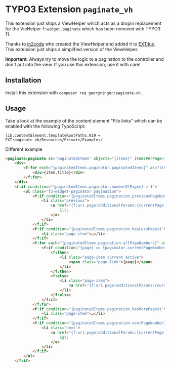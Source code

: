# TYPO3 Extension `paginate_vh`

This extension just ships a ViewHelper which acts as a dropin replacement for the VieHelper `f:widget.paginate` which has been removed with TYPO3 11.

Thanks to [in2code](https://www.in2code.de/) who created the ViewHelper and added it to [EXT:lux](https://github.com/in2code-de/luxletter).
This extension just ships a simplified version of the ViewHelper.

**Important**: Always try to move the logic to a pagination to the controller and don't put into the view. If you use this extension, use it with care!

## Installation

Install this extension with `composer req georgringer/paginate-vh`.

## Usage

Take a look at the example of the content element "File links" which can be enabled with the following TypoScript:

```typo3_typoscript
lib.contentElement.templateRootPaths.919 = EXT:paginate_vh/Resources/Private/Examples/
```

Different example

```html
<paginate:paginate as="paginatedItems" objects="{items}" itemsPerPage="8">
    <div>
        <f:for each="{paginatedItems.paginator.paginatedItems}" as="item" iteration="fileIterator">
            <div>{item.title}</div>
        </f:for>
    </div>
    <f:if condition="{paginatedItems.paginator.numberOfPages} > 1">
        <ul class="f3-widget-paginator pagination">
            <f:if condition="{paginatedItems.pagination.previousPageNumber} && {pagination.previousPageNumber} >= {pagination.firstPageNumber}">
                <li class="previous">
                    <a href="{f:uri.page(additionalParams:{currentPage:pagination.previousPageNumber})}" title="previous" class="page-link">
                        &lt;
                    </a>
                </li>
            </f:if>
            <f:if condition="{paginatedItems.pagination.hasLessPages}">
                <li class="page-item">…</li>
            </f:if>
            <f:for each="{paginatedItems.pagination.allPageNumbers}" as="page">
                <f:if condition="{page} == {paginator.currentPageNumber}">
                    <f:then>
                        <li class="page-item current active">
                            <span class="page-link">{page}</span>
                        </li>
                    </f:then>
                    <f:else>
                        <li class="page-item">
                            <a href="{f:uri.page(additionalParams:{currentPage:currentPage:page})}" class="page-link">{page}</a>
                        </li>
                    </f:else>
                </f:if>
            </f:for>
            <f:if condition="{paginatedItems.pagination.hasMorePages}">
                <li class="page-item">…</li>
            </f:if>
            <f:if condition="{paginatedItems.pagination.nextPageNumber} && {pagination.nextPageNumber} <= {pagination.lastPageNumber}">
                <li class="next">
                    <a href="{f:uri.page(additionalParams:{currentPage:pagination.nextPageNumber})}" title="next" class="page-link">
                        &gt;
                    </a>
                </li>
            </f:if>
        </ul>
    </f:if>
```
